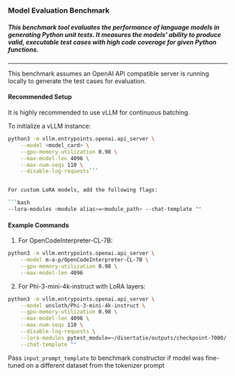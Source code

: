 ### Model Evaluation Benchmark


##### This benchmark tool evaluates the performance of language models in generating Python unit tests. It measures the models' ability to produce valid, executable test cases with high code coverage for given Python functions.

---

This benchmark assumes an OpenAI API compatible server is running locally to generate the test cases for evaluation.

#### Recommended Setup

It is highly recommended to use vLLM for continuous batching.

To initialize a vLLM instance:

```bash
python3 -m vllm.entrypoints.openai.api_server \
    --model <model_card> \
    --gpu-memory-utilization 0.98 \
    --max-model-len 4096 \
    --max-num-seqs 110 \
    --disable-log-requests```


For custom LoRA models, add the following flags:

```bash
--lora-modules <module alias>=<module_path> --chat-template ""
```


#### Example Commands

1. For OpenCodeInterpreter-CL-7B:
```bash
python3 -m vllm.entrypoints.openai.api_server \
    --model m-a-p/OpenCodeInterpreter-CL-7B \
    --gpu-memory-utilization 0.98 \
    --max-model-len 4096
```

2. For Phi-3-mini-4k-instruct with LoRA layers:

```bash
python3 -m vllm.entrypoints.openai.api_server \
    --model unsloth/Phi-3-mini-4k-instruct \
    --gpu-memory-utilization 0.98 \
    --max-model-len 4096 \
    --max-num-seqs 110 \
    --disable-log-requests \
    --lora-modules pytest_module=~/disertatie/outputs/checkpoint-7000/ \
    --chat-template ""
```

Pass ```input_prompt_template``` to benchmark constructor if model was fine-tuned on a different dataset from the tokenizer prompt